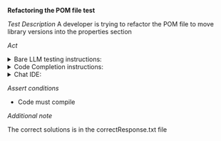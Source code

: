 **Refactoring the POM file test**

*Test Description*
A developer is trying to refactor the POM file to move library versions into the properties section

*Act*

<details>
<summary>Bare LLM testing instructions:</summary>

- Open the prompt.txt file
- Copy a question located in the prompt.txt file to the chat window
- Submit the question
- Open the project code-refactoring/pom-file/java
- Open the pom file
- Change the file implementation to the suggested implementation

</details>
<details>
<summary>Code Completion instructions:</summary>

- Open the project code-refactoring/pom-file/java
- Open the pom file
- Type after the <build> tag:

```
// moved library versions into properties section
```

- Press ENTER
- Accept a sequence of suggestions using the TAB and ENTER keys
- Change the file implementation to the suggested implementation

</details>

<details>
<summary>Chat IDE:</summary>

- Open the project code-refactoring/pom-file/java
  Open the pom file
- Type in the chat window:

> Refactor the POM file to move library versions into the properties section

- Change the file implementation to the suggested implementation

</details>

*Assert conditions*

- Code must compile

*Additional note*

The correct solutions is in the correctResponse.txt file
